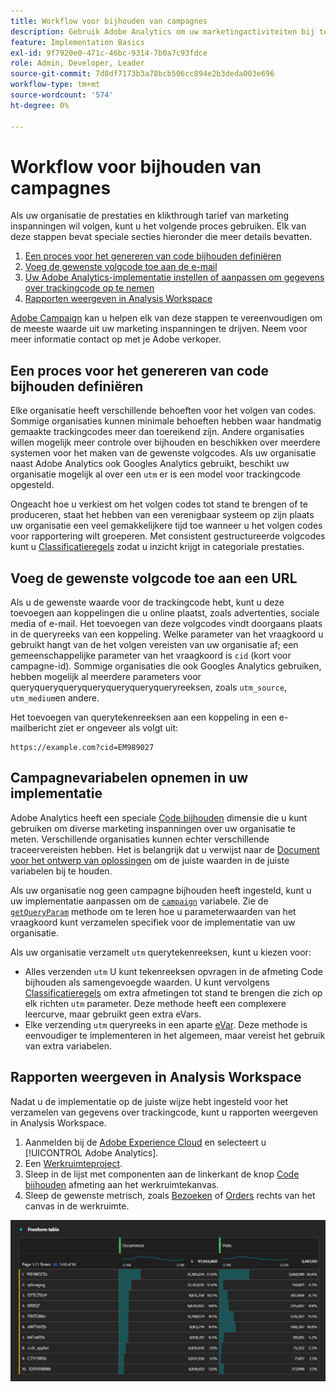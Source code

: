 ```yaml
---
title: Workflow voor bijhouden van campagnes
description: Gebruik Adobe Analytics om uw marketingactiviteiten bij te houden.
feature: Implementation Basics
exl-id: 9f7920e0-471c-46bc-9314-7b0a7c93fdce
role: Admin, Developer, Leader
source-git-commit: 7d8df7173b3a78bcb506cc894e2b3deda003e696
workflow-type: tm+mt
source-wordcount: '574'
ht-degree: 0%

---
```


# Workflow voor bijhouden van campagnes

Als uw organisatie de prestaties en klikthrough tarief van marketing inspanningen wil volgen, kunt u het volgende proces gebruiken. Elk van deze stappen bevat speciale secties hieronder die meer details bevatten.

1. [Een proces voor het genereren van code bijhouden definiëren](#establish-a-tracking-code-generation-process)
1. [Voeg de gewenste volgcode toe aan de e-mail](#add-the-desired-tracking-code-to-the-email)
1. [Uw Adobe Analytics-implementatie instellen of aanpassen om gegevens over trackingcode op te nemen](#include-campaign-variables-in-your-implementation)
1. [Rapporten weergeven in Analysis Workspace](#view-the-reports-in-analysis-workspace)

[Adobe Campaign](https://business.adobe.com/nl/products/campaign/adobe-campaign.html) kan u helpen elk van deze stappen te vereenvoudigen om de meeste waarde uit uw marketing inspanningen te drijven. Neem voor meer informatie contact op met je Adobe verkoper.

## Een proces voor het genereren van code bijhouden definiëren

Elke organisatie heeft verschillende behoeften voor het volgen van codes. Sommige organisaties kunnen minimale behoeften hebben waar handmatig gemaakte trackingcodes meer dan toereikend zijn. Andere organisaties willen mogelijk meer controle over bijhouden en beschikken over meerdere systemen voor het maken van de gewenste volgcodes. Als uw organisatie naast Adobe Analytics ook Googles Analytics gebruikt, beschikt uw organisatie mogelijk al over een `utm` er is een model voor trackingcode opgesteld.

Ongeacht hoe u verkiest om het volgen codes tot stand te brengen of te produceren, staat het hebben van een verenigbaar systeem op zijn plaats uw organisatie een veel gemakkelijkere tijd toe wanneer u het volgen codes voor rapportering wilt groeperen. Met consistent gestructureerde volgcodes kunt u [Classificatieregels](/help/components/classifications/crb/classification-rule-builder.md) zodat u inzicht krijgt in categoriale prestaties.

## Voeg de gewenste volgcode toe aan een URL

Als u de gewenste waarde voor de trackingcode hebt, kunt u deze toevoegen aan koppelingen die u online plaatst, zoals advertenties, sociale media of e-mail. Het toevoegen van deze volgcodes vindt doorgaans plaats in de queryreeks van een koppeling. Welke parameter van het vraagkoord u gebruikt hangt van de het volgen vereisten van uw organisatie af; een gemeenschappelijke parameter van het vraagkoord is `cid` (kort voor campagne-id). Sommige organisaties die ook Googles Analytics gebruiken, hebben mogelijk al meerdere parameters voor queryqueryqueryqueryqueryqueryqueryreeksen, zoals `utm_source`, `utm_medium`en andere.

Het toevoegen van querytekenreeksen aan een koppeling in een e-mailbericht ziet er ongeveer als volgt uit:

```text
https://example.com?cid=EM989027
```

## Campagnevariabelen opnemen in uw implementatie

Adobe Analytics heeft een speciale [Code bijhouden](/help/components/dimensions/tracking-code.md) dimensie die u kunt gebruiken om diverse marketing inspanningen over uw organisatie te meten. Verschillende organisaties kunnen echter verschillende traceervereisten hebben. Het is belangrijk dat u verwijst naar de [Document voor het ontwerp van oplossingen](../prepare/solution-design.md) om de juiste waarden in de juiste variabelen bij te houden.

Als uw organisatie nog geen campagne bijhouden heeft ingesteld, kunt u uw implementatie aanpassen om de [`campaign`](/help/implement/vars/page-vars/campaign.md) variabele. Zie de [`getQueryParam`](/help/implement/vars/plugins/getqueryparam.md) methode om te leren hoe u parameterwaarden van het vraagkoord kunt verzamelen specifiek voor de implementatie van uw organisatie.

Als uw organisatie verzamelt `utm` querytekenreeksen, kunt u kiezen voor:

* Alles verzenden `utm` U kunt tekenreeksen opvragen in de afmeting Code bijhouden als samengevoegde waarden. U kunt vervolgens [Classificatieregels](/help/components/classifications/crb/classification-rule-builder.md) om extra afmetingen tot stand te brengen die zich op elk richten `utm` parameter. Deze methode heeft een complexere leercurve, maar gebruikt geen extra eVars.
* Elke verzending `utm` queryreeks in een aparte [eVar](/help/components/dimensions/evar.md). Deze methode is eenvoudiger te implementeren in het algemeen, maar vereist het gebruik van extra variabelen.

## Rapporten weergeven in Analysis Workspace

Nadat u de implementatie op de juiste wijze hebt ingesteld voor het verzamelen van gegevens over trackingcode, kunt u rapporten weergeven in Analysis Workspace.

1. Aanmelden bij de [Adobe Experience Cloud](https://experience.adobe.com) en selecteert u [!UICONTROL Adobe Analytics].
1. Een [Werkruimteproject](/help/analyze/analysis-workspace/build-workspace-project/freeform-overview.md).
1. Sleep in de lijst met componenten aan de linkerkant de knop [Code bijhouden](/help/components/dimensions/tracking-code.md) afmeting aan het werkruimtekanvas.
1. Sleep de gewenste metrisch, zoals [Bezoeken](/help/components/metrics/visits.md) of [Orders](/help/components/metrics/orders.md) rechts van het canvas in de werkruimte.

![Rapport Campagne bijhouden](../assets/campaign-tracking-report.png)
